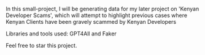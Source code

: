 In this small-project, I will be generating data for my later project on 'Kenyan Developer Scams', which will attempt to highlight previous cases where 
Kenyan Clients have been gravely scammed by Kenyan Developers

Libraries and tools used: GPT4All and Faker

Feel free to star this project.

